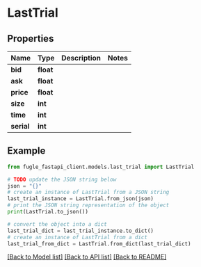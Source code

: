 # LastTrial


## Properties

Name | Type | Description | Notes
------------ | ------------- | ------------- | -------------
**bid** | **float** |  | 
**ask** | **float** |  | 
**price** | **float** |  | 
**size** | **int** |  | 
**time** | **int** |  | 
**serial** | **int** |  | 

## Example

```python
from fugle_fastapi_client.models.last_trial import LastTrial

# TODO update the JSON string below
json = "{}"
# create an instance of LastTrial from a JSON string
last_trial_instance = LastTrial.from_json(json)
# print the JSON string representation of the object
print(LastTrial.to_json())

# convert the object into a dict
last_trial_dict = last_trial_instance.to_dict()
# create an instance of LastTrial from a dict
last_trial_from_dict = LastTrial.from_dict(last_trial_dict)
```
[[Back to Model list]](../README.md#documentation-for-models) [[Back to API list]](../README.md#documentation-for-api-endpoints) [[Back to README]](../README.md)


